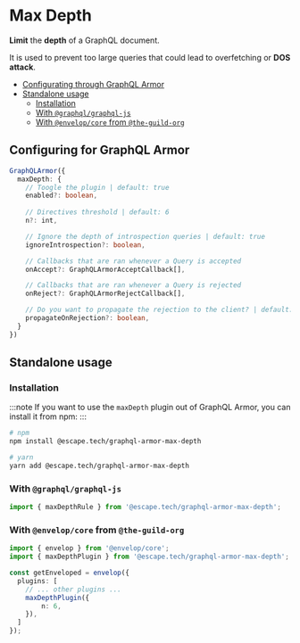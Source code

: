 # Max Depth

**Limit** the **depth** of a GraphQL document.

It is used to prevent too large queries that could lead to overfetching or **DOS attack**.

- [Configurating through GraphQL Armor](#configuring-for-graphql-armor)
- [Standalone usage](#standalone-usage)
  - [Installation](#installation)
  - [With `@graphql/graphql-js`](#with-graphqlgraphql-js)
  - [With `@envelop/core` from `@the-guild-org`](#with-envelopcore-from-the-guild-org)

## Configuring for GraphQL Armor

```ts
GraphQLArmor({
  maxDepth: {
    // Toogle the plugin | default: true
    enabled?: boolean,
    
    // Directives threshold | default: 6
    n?: int,

    // Ignore the depth of introspection queries | default: true
    ignoreIntrospection?: boolean,

    // Callbacks that are ran whenever a Query is accepted
    onAccept?: GraphQLArmorAcceptCallback[],

    // Callbacks that are ran whenever a Query is rejected
    onReject?: GraphQLArmorRejectCallback[],

    // Do you want to propagate the rejection to the client? | default: true
    propagateOnRejection?: boolean,
  }
})
```

## Standalone usage

### Installation

:::note
If you want to use the `maxDepth` plugin out of GraphQL Armor, you can install it from npm:
:::

```bash
# npm
npm install @escape.tech/graphql-armor-max-depth

# yarn
yarn add @escape.tech/graphql-armor-max-depth
```

### With `@graphql/graphql-js`

```ts
import { maxDepthRule } from '@escape.tech/graphql-armor-max-depth';
```

### With `@envelop/core` from `@the-guild-org`

```ts
import { envelop } from '@envelop/core';
import { maxDepthPlugin } from '@escape.tech/graphql-armor-max-depth';

const getEnveloped = envelop({
  plugins: [
    // ... other plugins ...
    maxDepthPlugin({
        n: 6,
    }),
  ]
});
```
